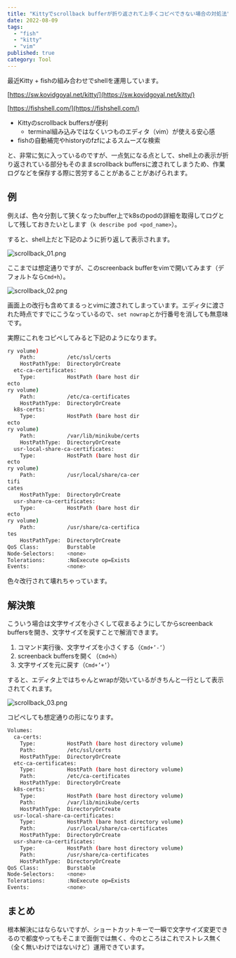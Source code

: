 ```yaml
---
title: "Kittyでscrollback bufferが折り返されて上手くコピペできない場合の対処法"
date: 2022-08-09
tags:
  - "fish"
  - "kitty"
  - "vim"
published: true
category: Tool
---
```


最近Kitty + fishの組み合わせでshellを運用しています。

[https://sw.kovidgoyal.net/kitty/](https://sw.kovidgoyal.net/kitty/)

[https://fishshell.com/](https://fishshell.com/)

- Kittyのscrollback buffersが便利
    - terminal組み込みではなくいつものエディタ（vim）が使える安心感
- fishの自動補完やhistoryのfzfによるスムーズな検索

と、非常に気に入っているのですが、一点気になる点として、shell上の表示が折り返されている部分もそのままscrollback buffersに渡されてしまうため、作業ログなどを保存する際に苦労することがあることがあげられます。

## 例

例えば、色々分割して狭くなったbuffer上でk8sのpodの詳細を取得してログとして残しておきたいとします（`k describe pod <pod_name>`）。

すると、shell上だと下記のように折り返して表示されます。

![scrollback_01.png](../../../../gridsome-theme/src/assets/images/2022/08/scrollback_01.png)

ここまでは想定通りですが、このscreenback bufferをvimで開いてみます（デフォルトなら`Cmd+h`）。

![scrollback_02.png](../../../../gridsome-theme/src/assets/images/2022/08/scrollback_02.png)

画面上の改行も含めてまるっとvimに渡されてしまっています。エディタに渡された時点ですでにこうなっているので、`set nowrap`とか行番号を消しても無意味です。

実際にこれをコピペしてみると下記のようになります。

```bash
ry volume)
    Path:          /etc/ssl/certs
    HostPathType:  DirectoryOrCreate
  etc-ca-certificates:
    Type:          HostPath (bare host dir
ecto
ry volume)
    Path:          /etc/ca-certificates
    HostPathType:  DirectoryOrCreate
  k8s-certs:
    Type:          HostPath (bare host dir
ecto
ry volume)
    Path:          /var/lib/minikube/certs
    HostPathType:  DirectoryOrCreate
  usr-local-share-ca-certificates:
    Type:          HostPath (bare host dir
ecto
ry volume)
    Path:          /usr/local/share/ca-cer
tifi
cates
    HostPathType:  DirectoryOrCreate
  usr-share-ca-certificates:
    Type:          HostPath (bare host dir
ecto
ry volume)
    Path:          /usr/share/ca-certifica
tes
    HostPathType:  DirectoryOrCreate
QoS Class:         Burstable
Node-Selectors:    <none>
Tolerations:       :NoExecute op=Exists
Events:            <none>
```

 色々改行されて壊れちゃっています。

## 解決策

こういう場合は文字サイズを小さくして収まるようにしてからscreenback buffersを開き、文字サイズを戻すことで解消できます。

1. コマンド実行後、文字サイズを小さくする（`Cmd+’-’`）
2. screenback buffersを開く（`Cmd+h`）
3. 文字サイズを元に戻す（`Cmd+’+’`）

すると、エディタ上ではちゃんとwrapが効いているがきちんと一行として表示されてくれます。

![scrollback_03.png](../../../../gridsome-theme/src/assets/images/2022/08/scrollback_03.png)

コピペしても想定通りの形になります。

```bash
Volumes:
  ca-certs:
    Type:          HostPath (bare host directory volume)
    Path:          /etc/ssl/certs
    HostPathType:  DirectoryOrCreate
  etc-ca-certificates:
    Type:          HostPath (bare host directory volume)
    Path:          /etc/ca-certificates
    HostPathType:  DirectoryOrCreate
  k8s-certs:
    Type:          HostPath (bare host directory volume)
    Path:          /var/lib/minikube/certs
    HostPathType:  DirectoryOrCreate
  usr-local-share-ca-certificates:
    Type:          HostPath (bare host directory volume)
    Path:          /usr/local/share/ca-certificates
    HostPathType:  DirectoryOrCreate
  usr-share-ca-certificates:
    Type:          HostPath (bare host directory volume)
    Path:          /usr/share/ca-certificates
    HostPathType:  DirectoryOrCreate
QoS Class:         Burstable
Node-Selectors:    <none>
Tolerations:       :NoExecute op=Exists
Events:            <none>
```

## まとめ

根本解決にはならないですが、ショートカットキーで一瞬で文字サイズ変更できるので都度やってもそこまで面倒では無く、今のところはこれでストレス無く（全く無いわけではないけど）運用できています。

